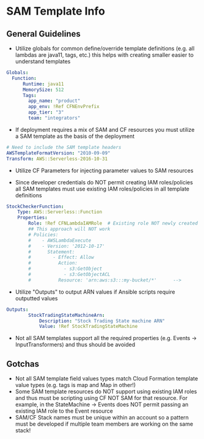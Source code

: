 # SAM Template Info

## General Guidelines
* Utilize globals for common define/override template definitions (e.g. all lambdas are java11, tags, etc.) this helps with creating smaller easier to understand templates
```yaml
Globals:
  Function:
      Runtime: java11
      MemorySize: 512
      Tags:
        app_name: "product"
        app_env: !Ref CFNEnvPrefix
        app_tier: "3"
        team: "integrators"
```

* If deployment requires a mix of SAM and CF resources you must utilize a SAM template as the basis of the deployment
```yaml
# Need to include the SAM template headers
AWSTemplateFormatVersion: "2010-09-09"
Transform: AWS::Serverless-2016-10-31
```

* Utilize CF Parameters for injecting parameter values to SAM resources

* Since developer credentials do NOT permit creating IAM roles/policies all SAM templates must use existing IAM roles/policies in all template definitions
```yaml
StockCheckerFunction:
	Type: AWS::Serverless::Function
	Properties:
		Role: !Ref CFNLambdaIAMRole  # Existing role NOT newly created role by SAM
		## This approach will NOT work
		# Policies:
		#    - AWSLambdaExecute
		#    - Version: '2012-10-17'
		#      Statement:
		#        - Effect: Allow
		#          Action:
		#            - s3:GetObject
		#            - s3:GetObjectACL
		#          Resource: 'arn:aws:s3:::my-bucket/*'		 -->
```

* Utilize "Outputs" to output ARN values if Ansible scripts require outputted values
```yaml
Outputs:
		StockTradingStateMachineArn:
    		Description: "Stock Trading State machine ARN"
    		Value: !Ref StockTradingStateMachine
```
* Not all SAM templates support all the required properties (e.g. Events -> InputTransformers) and thus should be avoided

## Gotchas
* Not all SAM template field values types match Cloud Formation template value types (e.g. tags is map and Map in other!)
* Some SAM template resources do NOT support using existing IAM roles and thus must be scripting using CF NOT SAM for that resource. For example, in the StateMachine -> Events does NOT permit passing an existing IAM role to the Event resource
* SAM/CF Stack names must be unique within an account so a pattern must be developed if multiple team members are working on the same stack!

